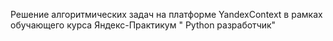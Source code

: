 Решение алгоритмических задач на платформе YandexContext  в рамках обучающего курса Яндекс-Практикум "
Python разработчик"
